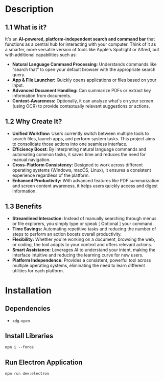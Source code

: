 # Description
## 1.1 What is it?

It's an **AI-powered, platform-independent search and command bar** that functions as a central hub for interacting with your computer. Think of it as a smarter, more versatile version of tools like Apple's Spotlight or Alfred, but with additional capabilities such as:

- **Natural Language Command Processing:** Understands commands like “search that” to open your default browser with the appropriate search query.
- **App & File Launcher:** Quickly opens applications or files based on your input.
- **Advanced Document Handling:** Can summarize PDFs or extract key information from documents.
- **Context-Awareness:** Optionally, it can analyze what's on your screen (using OCR) to provide contextually relevant suggestions or actions.

## 1.2 Why Create It?

- **Unified Workflow:** Users currently switch between multiple tools to search files, launch apps, and perform system tasks. This project aims to consolidate those actions into one seamless interface.
- **Efficiency Boost:** By interpreting natural language commands and automating common tasks, it saves time and reduces the need for manual navigation.
- **Cross-Platform Consistency:** Designed to work across different operating systems (Windows, macOS, Linux), it ensures a consistent experience regardless of the platform.
- **Enhanced Productivity:** With advanced features like PDF summarization and screen content awareness, it helps users quickly access and digest information.

## 1.3 Benefits

- **Streamlined Interaction:** Instead of manually searching through menus or file explorers, you simply type or speak [ Optional ] your command.
- **Time Savings:** Automating repetitive tasks and reducing the number of steps to perform an action boosts overall productivity.
- **Flexibility:** Whether you're working on a document, browsing the web, or coding, the tool adapts to your context and offers relevant actions.
- **Smart Assistance:** Leverages AI to understand your intent, making the interface intuitive and reducing the learning curve for new users.
- **Platform Independence:** Provides a consistent, powerful tool across multiple operating systems, eliminating the need to learn different utilities for each platform.

# Installation
## Dependencies
- `xdg-open`
## Install Libraries
`npm i --force`

## Run Electron Application
`npm run dev:electron`
